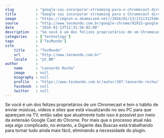 ```yaml
---
slug          : "google-vai-incorporar-streaming-para-o-chromecast-diretamente-no-chrome"
title         : "Google vai incorporar streaming para o Chromecast diretamente no Chrome"
image         : "https://imgnzn-a.akamaized.net//2016/01/13/13113125464124-t1200x480.jpg"
source        : "http://www.tecmundo.com.br/google-chrome/92915-google-incorporar-streaming-chromecast-diretamente-chrome.htm"
date          : "2016-01-13T12:31:58-02:00"
description   : "Se você é um dos felizes proprietários de um Chromecast e tem o hábito de enviar músicas, vídeos e sites que está visualizando no seu PC para que apareçam na TV, então sabe que atualmente tudo isso é possível por meio da extensão Google Cast do Chrome. Por mais que o processo atual não seja algo complicado, no entanto, a Gigante das Buscas está trabalhando para tornar tudo ainda mais fácil, eliminando a necessidade do plugin."
categories    : ['technology']
tags          : ['TecMundo']
site          :
    title     : "TecMundo"
    url       : "http://www.tecmundo.com.br"
    locale    : "pt_BR"
author        :
    name      : "Leonardo Rocha"
    image     : null
    biography : null
    profile   : "https://www.tecmundo.com.br/autor/187-leonardo-rocha/"
    facebook  : null
    twitter   : null
---
```


Se você é um dos felizes proprietários de um Chromecast e tem o hábito de enviar músicas, vídeos e sites que está visualizando no seu PC para que apareçam na TV, então sabe que atualmente tudo isso é possível por meio da extensão Google Cast do Chrome. Por mais que o processo atual não seja algo complicado, no entanto, a Gigante das Buscas está trabalhando para tornar tudo ainda mais fácil, eliminando a necessidade do plugin.
